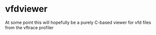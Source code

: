 # vfdviewer
At some point this will hopefully be a purely C-based viewer for vfd files from the vftrace profiler

